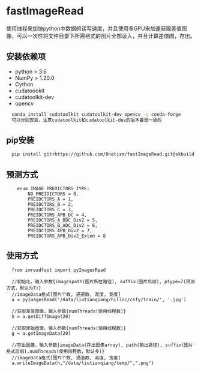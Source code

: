 <!--
 * @LastEditors: Onetism_SU
-->
# fastImageRead
使用线程来加快python中数据的读写速度，并且使用多GPU来加速获取差值图像，可以一次性将文件目录下所需格式的图片全部读入，并且计算差值图，存出。

## 安装依赖项
- python > 3.6
- NumPy > 1.20.0
- Cython
- cudatoookit
- cudatoolkit-dev
- opencv

```sh
  conda install cudatoolkit cudatoolkit-dev opencv -c conda-forge
  可以分别安装，注意cudatoolkit和cudatoolkit-dev的版本要是一致的
```

## pip安装
```sh
  pip install git+https://github.com/Onetism/fastImageRead.git@skbuild
```

## 预测方式
```
    enum IMAGE_PREDICTORS_TYPE:
        NO_PREIDICTORS = 0,
        PREIDCTORS_A = 1,
        PREIDCTORS_B = 2,
        PREIDCTORS_C = 3,
        PREIDCTORS_APB_DC = 4,
        PREIDCTORS_A_BDC_Div2 = 5,
        PREIDCTORS_B_ADC_Div2 = 6,
        PREIDCTORS_APB_Div2 = 7,
        PREIDCTORS_APB_Div2_Exten = 8
```

## 使用方式
```
  from imreadfast import pyImagesRead

  //初始化，输入参数{imagespath(图片所在路径), suffix(图片后缀), ptype=7(预测方式，默认为7)}
  //imageData格式[图片个数, 通道数, 高度, 宽度]
  a = pyImagesRead('/data/liutianqiang/hilloc/csfy/train/', '.jpg')

  //获取差值图像，输入参数{numThreads(使用线程数)}
  h = a.getDiffImage(20)

  //获取原始图像，输入参数{numThreads(使用线程数)}
  g = a.getImageData(20)

  //存出图像，输入参数{imageData(存出图像array), path(输出路径), suffix(图片格式后缀),numThreads(使用线程数，默认多)}
  //imageData格式[图片个数, 通道数, 高度, 宽度]
  a.writeImageData(h,"/data/liutianqiang/temp/",".png")
```